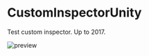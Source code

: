 # CustomInspectorUnity

Test custom inspector. Up to 2017.

![preview](https://github.com/lPinchol/CustomInspectorUnity/blob/master/res/preview.gif "Preview")

